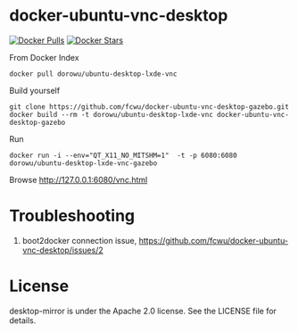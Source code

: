 docker-ubuntu-vnc-desktop
=========================

[![Docker Pulls](https://img.shields.io/docker/pulls/dorowu/ubuntu-desktop-lxde-vnc.svg)](https://hub.docker.com/r/dorowu/ubuntu-desktop-lxde-vnc/)
[![Docker Stars](https://img.shields.io/docker/stars/dorowu/ubuntu-desktop-lxde-vnc.svg)](https://hub.docker.com/r/dorowu/ubuntu-desktop-lxde-vnc/)

From Docker Index
```
docker pull dorowu/ubuntu-desktop-lxde-vnc
```

Build yourself
```
git clone https://github.com/fcwu/docker-ubuntu-vnc-desktop-gazebo.git
docker build --rm -t dorowu/ubuntu-desktop-lxde-vnc docker-ubuntu-vnc-desktop-gazebo
```

Run
```
docker run -i --env="QT_X11_NO_MITSHM=1"  -t -p 6080:6080 dorowu/ubuntu-desktop-lxde-vnc-gazebo
```

Browse http://127.0.0.1:6080/vnc.html


Troubleshooting
==================

1. boot2docker connection issue, https://github.com/fcwu/docker-ubuntu-vnc-desktop/issues/2


License
==================

desktop-mirror is under the Apache 2.0 license. See the LICENSE file for details.
